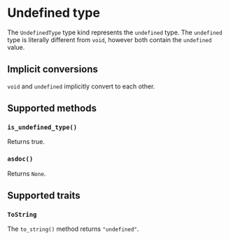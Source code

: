 # Undefined type

The `UndefinedType` type kind represents the `undefined` type. The `undefined` type is literally different from `void`, however both contain the `undefined` value.

## Implicit conversions

`void` and `undefined` implicitly convert to each other.

## Supported methods

### `is_undefined_type()`

Returns true.

### `asdoc()`

Returns `None`.

## Supported traits

### `ToString`

The `to_string()` method returns `"undefined"`.